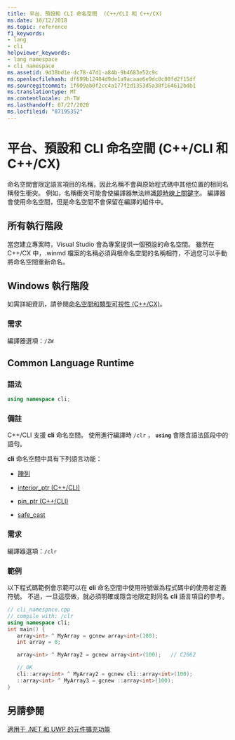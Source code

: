 ```yaml
---
title: 平台、預設和 CLI 命名空間  (C++/CLI 和 C++/CX)
ms.date: 10/12/2018
ms.topic: reference
f1_keywords:
- lang
- cli
helpviewer_keywords:
- lang namespace
- cli namespace
ms.assetid: 9d38bd1e-dc78-47d1-a84b-9b4683e52c9c
ms.openlocfilehash: df699b12404d9de1a9acaae6e9dc8c00fd2f15df
ms.sourcegitcommit: 1f009ab0f2cc4a177f2d1353d5a38f164612bdb1
ms.translationtype: MT
ms.contentlocale: zh-TW
ms.lasthandoff: 07/27/2020
ms.locfileid: "87195352"
---
```

# <a name="platform-default-and-cli-namespaces--ccli-and-ccx"></a>平台、預設和 CLI 命名空間  (C++/CLI 和 C++/CX)

命名空間會限定語言項目的名稱，因此名稱不會與原始程式碼中其他位置的相同名稱發生衝突。 例如，名稱衝突可能會使編譯器無法辨識[即時線上關鍵字](context-sensitive-keywords-cpp-component-extensions.md)。 編譯器會使用命名空間，但是命名空間不會保留在編譯的組件中。

## <a name="all-runtimes"></a>所有執行階段

當您建立專案時，Visual Studio 會為專案提供一個預設的命名空間。 雖然在 C++/CX 中，.winmd 檔案的名稱必須與根命名空間的名稱相符，不過您可以手動將命名空間重新命名。

## <a name="windows-runtime"></a>Windows 執行階段

如需詳細資訊，請參閱[命名空間和類型可視性 (C++/CX)](../cppcx/namespaces-and-type-visibility-c-cx.md)。

### <a name="requirements"></a>需求

編譯器選項：`/ZW`

## <a name="common-language-runtime"></a>Common Language Runtime

### <a name="syntax"></a>語法

```cpp
using namespace cli;
```

### <a name="remarks"></a>備註

C++/CLI 支援 **cli** 命名空間。 使用進行編譯時 `/clr` ， **`using`** 會隱含語法區段中的語句。

**cli** 命名空間中具有下列語言功能：

- [陣列](arrays-cpp-component-extensions.md)

- [interior_ptr (C++/CLI)](interior-ptr-cpp-cli.md)

- [pin_ptr (C++/CLI)](pin-ptr-cpp-cli.md)

- [safe_cast](safe-cast-cpp-component-extensions.md)

### <a name="requirements"></a>需求

編譯器選項：`/clr`

### <a name="examples"></a>範例

以下程式碼範例會示範可以在 **cli** 命名空間中使用符號做為程式碼中的使用者定義符號。  不過，一旦這麼做，就必須明確或隱含地限定對同名 **cli** 語言項目的參考。

```cpp
// cli_namespace.cpp
// compile with: /clr
using namespace cli;
int main() {
   array<int> ^ MyArray = gcnew array<int>(100);
   int array = 0;

   array<int> ^ MyArray2 = gcnew array<int>(100);   // C2062

   // OK
   cli::array<int> ^ MyArray2 = gcnew cli::array<int>(100);
   ::array<int> ^ MyArray3 = gcnew ::array<int>(100);
}
```

## <a name="see-also"></a>另請參閱

[適用于 .NET 和 UWP 的元件擴充功能](component-extensions-for-runtime-platforms.md)
